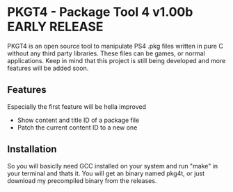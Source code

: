 # PKGT4 - Package Tool 4 v1.00b EARLY RELEASE

PKGT4 is an open source tool to manipulate PS4 .pkg files
written in pure C without any third party libraries.
These files can be games, or normal applications. Keep
in mind that this project is still being developed and more
features will be added soon.

## Features

Especially the first feature will be hella improved

<ul>
    <li>Show content and title ID of a package file</li>
    <li>Patch the current content ID to a new one</li>
</ul>

## Installation

So you will basiclly need GCC installed on your system and run "make"
in your terminal and thats it. You will get an binary named pkg4t, or
just download my precompiled binary from the releases.
